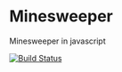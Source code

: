 Minesweeper
===========

Minesweeper in javascript

[![Build Status](https://travis-ci.org/joebentley/minesweeper.svg?branch=master)](https://travis-ci.org/joebentley/minesweeper)
